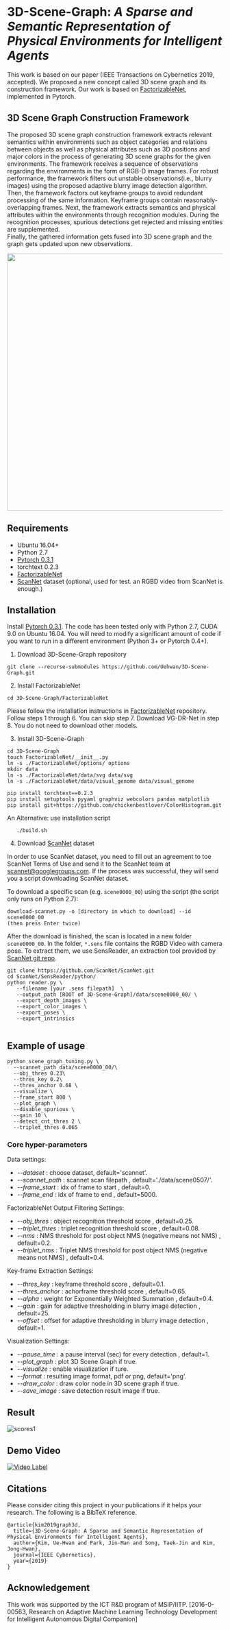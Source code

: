 # 3D-Scene-Graph: *A Sparse and Semantic Representation of Physical Environments for Intelligent Agents*
This work is based on our paper (IEEE Transactions on Cybernetics 2019, accepted). We proposed a new concept called 3D scene graph and its construction framework. Our work is based on [FactorizableNet](https://github.com/yikang-li/FactorizableNet), implemented in Pytorch.

## 3D Scene Graph Construction Framework
The  proposed  3D  scene  graph  construction  framework  extracts  relevant  semantics  within  environments such  as  object categories  and  relations  between  objects  as  well  as  physical attributes 
such as 3D positions and major colors in the process of generating 3D scene graphs for the given environments. The framework receives a sequence of observations regarding the environments in the form of RGB-D image frames. 
For robust performance,  the  framework  filters  out  unstable  observations(i.e., blurry images) 
using the proposed adaptive blurry image detection algorithm. 
Then, the framework factors out keyframe groups  to  avoid  redundant  processing  of  the  same  information. 
Keyframe groups contain reasonably-overlapping frames. Next, the framework extracts semantics and physical attributes 
within the environments through recognition modules. 
During the  recognition  processes,  spurious  detections  get  rejected and  missing  entities  are  supplemented.  
Finally,  the  gathered information gets fused into 3D scene graph and the graph gets updated upon new observations.


<img src="vis_result/fig/3dsg_readme_fig.png" width="600">

## Requirements
* Ubuntu 16.04+
* Python 2.7
* [Pytorch 0.3.1](https://pytorch.org/get-started/previous-versions/) 
* torchtext 0.2.3
* [FactorizableNet](https://github.com/yikang-li/FactorizableNet)
* [ScanNet](http://www.scan-net.org) dataset (optional, used for test. an RGBD video from ScanNet is enough.)

## Installation

Install [Pytorch 0.3.1](https://pytorch.org/get-started/previous-versions/). The code has been tested only with Python 2.7, CUDA 9.0 on Ubuntu 16.04. 
You will need to modify a significant amount of code if you want to run in a different environment (Python 3+ or Pytorch 0.4+).


1. Download 3D-Scene-Graph repository 

```
git clone --recurse-submodules https://github.com/Uehwan/3D-Scene-Graph.git
```
2. Install FactorizableNet
```
cd 3D-Scene-Graph/FactorizableNet
```
Please follow the installation instructions in [FactorizableNet](https://github.com/yikang-li/FactorizableNet) repository.
Follow steps 1 through 6. You can skip step 7. Download VG-DR-Net in step 8. You do not need to download other models.

3. Install 3D-Scene-Graph
```
cd 3D-Scene-Graph
touch FactorizableNet/__init__.py
ln -s ./FactorizableNet/options/ options
mkdir data
ln -s ./FactorizableNet/data/svg data/svg
ln -s ./FactorizableNet/data/visual_genome data/visual_genome
   
pip install torchtext==0.2.3
pip install setuptools pyyaml graphviz webcolors pandas matplotlib 
pip install git+https://github.com/chickenbestlover/ColorHistogram.git
```

An Alternative: use installation script
```
   ./build.sh
```

4. Download [ScanNet](http://www.scan-net.org) dataset

In order to use ScanNet dataset, you need to fill out an agreement to toe ScanNet Terms of Use and send it to the ScanNet team at scannet@googlegroups.com.
If the process was successful, they will send you a script downloading ScanNet dataset.

To download a specific scan (e.g. `scene0000_00`) using the script (the script only runs on Python 2.7):
```
download-scannet.py -o [directory in which to download] --id scene0000_00
(then press Enter twice)
```
After the download is finished, the scan is located in a new folder `scene0000_00`.
In the folder, `*.sens` file contains the RGBD Video with camera pose. 
To extract them, we use SensReader, an extraction tool provided by [ScanNet git repo](https://github.com/ScanNet/ScanNet).

```
git clone https://github.com/ScanNet/ScanNet.git
cd ScanNet/SensReader/python/
python reader.py \
   --filename [your .sens filepath]  \
   --output_path [ROOT of 3D-Scene-Graph]/data/scene0000_00/ \
   --export_depth_images \
   --export_color_images \
   --export_poses \
   --export_intrinsics
    
```


## Example of usage

```
python scene_graph_tuning.py \
  --scannet_path data/scene0000_00/\
  --obj_thres 0.23\
  --thres_key 0.2\
  --thres_anchor 0.68 \
  --visualize \
  --frame_start 800 \
  --plot_graph \
  --disable_spurious \
  --gain 10 \
  --detect_cnt_thres 2 \
  --triplet_thres 0.065
```

### Core hyper-parameters #

Data settings:
* *--dataset <dataset>* : choose dataset, default='scannet'.
* *--scannet_path <scannetpath>* : scannet scan filepath , default='./data/scene0507/'.
* *--frame_start <scannetpath>* : idx of frame to start , default=0.
* *--frame_end <scannetpath>* : idx of frame to end , default=5000.

FactorizableNet Output Filtering Settings:
* *--obj_thres <objthres>* : object recognition threshold score , default=0.25.
* *--triplet_thres <trithres>* : triplet recognition threshold score , default=0.08.
* *--nms <trithres>* : NMS threshold for post object NMS (negative means not NMS) , default=0.2.
* *--triplet_nms <trithres>* : Triplet NMS threshold for post object NMS (negative means not NMS) , default=0.4.


Key-frame Extraction Settings:
* *--thres_key <key>* : keyframe threshold score , default=0.1.
* *--thres_anchor <anchor>* : achorframe threshold score , default=0.65.
* *--alpha <anchor>* : weight for Exponentially Weighted Summation , default=0.4.
* *--gain <anchor>* : gain for adaptive thresholding in blurry image detection , default=25.
* *--offset <anchor>* : offset for adaptive thresholding in blurry image detection , default=1.

Visualization Settings:
* *--pause_time <key>* : a pause interval (sec) for every detection , default=1.
* *--plot_graph <key>* : plot 3D Scene Graph if true.
* *--visualize <key>* : enable visualization if ture.
* *--format <key>* : resulting image format, pdf or png, default='png'.
* *--draw_color <key>* : draw color node in 3D scene graph if true.
* *--save_image <key>* : save detection result image if true.




## Result

![scores1](./vis_result/fig/result1.png)


## Demo Video

[![Video Label](http://img.youtube.com/vi/RF4bf7ZlAX4/0.jpg)](https://www.youtube.com/watch?v=RF4bf7ZlAX4)

## Citations

Please consider citing this project in your publications if it helps your research. 
The following is a BibTeX reference. 

```
@article{kim2019graph3d,
  title={3D-Scene-Graph: A Sparse and Semantic Representation of Physical Environments for Intelligent Agents},
  author={Kim, Ue-Hwan and Park, Jin-Man and Song, Taek-Jin and Kim, Jong-Hwan},
  journal={IEEE Cybernetics},
  year={2019}
}
```

## Acknowledgement
This work was supported by the ICT R&D program
of MSIP/IITP. [2016-0-00563, Research on Adaptive Machine
Learning Technology Development for Intelligent Autonomous
Digital Companion]
